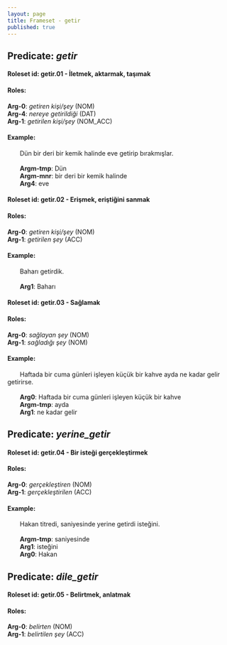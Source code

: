 ```yaml
---
layout: page
title: Frameset - getir
published: true
---
```

<h2>Predicate: <i>getir</i></h2>
<h4>Roleset id: getir.01 - İletmek, aktarmak, taşımak<br>
<h4>Roles:</h4>
<b>Arg-0</b>: <i>getiren kişi/şey</i>  (NOM) <br>
<b>Arg-4</b>: <i>nereye getirildiği</i>  (DAT) <br>
<b>Arg-1</b>: <i>getirilen kişi/şey</i>  (NOM_ACC) <br>
<h4>Example:</h4>
&emsp;&emsp;Dün bir deri bir kemik halinde eve getirip bırakmışlar.<br><br>
&emsp;&emsp;<b>Argm-tmp</b>:  Dün<br>
&emsp;&emsp;<b>Argm-mnr</b>:  bir deri bir kemik halinde<br>
&emsp;&emsp;<b>Arg4</b>:  eve<br>

<h4>Roleset id: getir.02 - Erişmek, eriştiğini sanmak<br>
<h4>Roles:</h4>
<b>Arg-0</b>: <i>getiren kişi/şey</i>  (NOM) <br>
<b>Arg-1</b>: <i>getirilen şey</i>  (ACC) <br>
<h4>Example:</h4>
&emsp;&emsp;Baharı getirdik.<br><br>
&emsp;&emsp;<b>Arg1</b>:  Baharı<br>

<h4>Roleset id: getir.03 - Sağlamak<br>
<h4>Roles:</h4>
<b>Arg-0</b>: <i>sağlayan şey</i>  (NOM) <br>
<b>Arg-1</b>: <i>sağladığı şey</i>  (NOM) <br>
<h4>Example:</h4>
&emsp;&emsp;Haftada bir cuma günleri işleyen küçük bir kahve ayda ne kadar gelir getirirse.<br><br>
&emsp;&emsp;<b>Arg0</b>:  Haftada bir cuma günleri işleyen küçük bir kahve<br>
&emsp;&emsp;<b>Argm-tmp</b>:  ayda<br>
&emsp;&emsp;<b>Arg1</b>:  ne kadar gelir<br>

<h2>Predicate: <i>yerine_getir</i></h2>
<h4>Roleset id: getir.04 - Bir isteği gerçekleştirmek<br>
<h4>Roles:</h4>
<b>Arg-0</b>: <i>gerçekleştiren</i>  (NOM) <br>
<b>Arg-1</b>: <i>gerçekleştirilen</i>  (ACC) <br>
<h4>Example:</h4>
&emsp;&emsp;Hakan titredi, saniyesinde yerine getirdi isteğini.<br><br>
&emsp;&emsp;<b>Argm-tmp</b>:  saniyesinde<br>
&emsp;&emsp;<b>Arg1</b>:  isteğini<br>
&emsp;&emsp;<b>Arg0</b>:  Hakan<br>

<h2>Predicate: <i>dile_getir</i></h2>
<h4>Roleset id: getir.05 - Belirtmek, anlatmak<br>
<h4>Roles:</h4>
<b>Arg-0</b>: <i>belirten</i>  (NOM) <br>
<b>Arg-1</b>: <i>belirtilen şey</i>  (ACC) <br>
